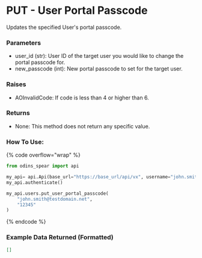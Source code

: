 # PUT - User Portal Passcode

Updates the specified User's portal passcode.

### Parameters&#x20;

* user_id (str): User ID of the target user you would like to change the portal passcode for. 
* new_passcode (int): New portal passcode to set for the target user.

### Raises

* AOInvalidCode: If code is less than 4 or higher than 6.

### Returns

* None: This method does not return any specific value.

### How To Use:

{% code overflow="wrap" %}
```python
from odins_spear import api

my_api= api.Api(base_url="https://base_url/api/vx", username="john.smith", password="ODIN_INSTANCE_1")
my_api.authenticate()

my_api.users.put_user_portal_passcode(
    "john.smith@testdomain.net",
    "12345"
)
```
{% endcode %}

### Example Data Returned (Formatted)

```json
[]

```
